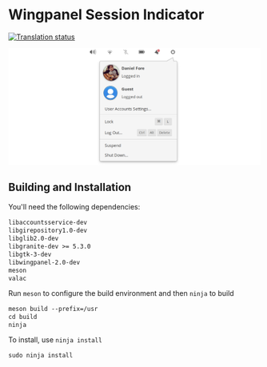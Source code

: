 # Wingpanel Session Indicator
[![Translation status](https://l10n.elementary.io/widgets/wingpanel/-/wingpanel-indicator-session/svg-badge.svg)](https://l10n.elementary.io/engage/wingpanel/?utm_source=widget)

![Screenshot](data/screenshot.png?raw=true)

## Building and Installation

You'll need the following dependencies:

    libaccountsservice-dev
    libgirepository1.0-dev
    libglib2.0-dev
    libgranite-dev >= 5.3.0
    libgtk-3-dev
    libwingpanel-2.0-dev
    meson
    valac

Run `meson` to configure the build environment and then `ninja` to build

    meson build --prefix=/usr
    cd build
    ninja

To install, use `ninja install`

    sudo ninja install
